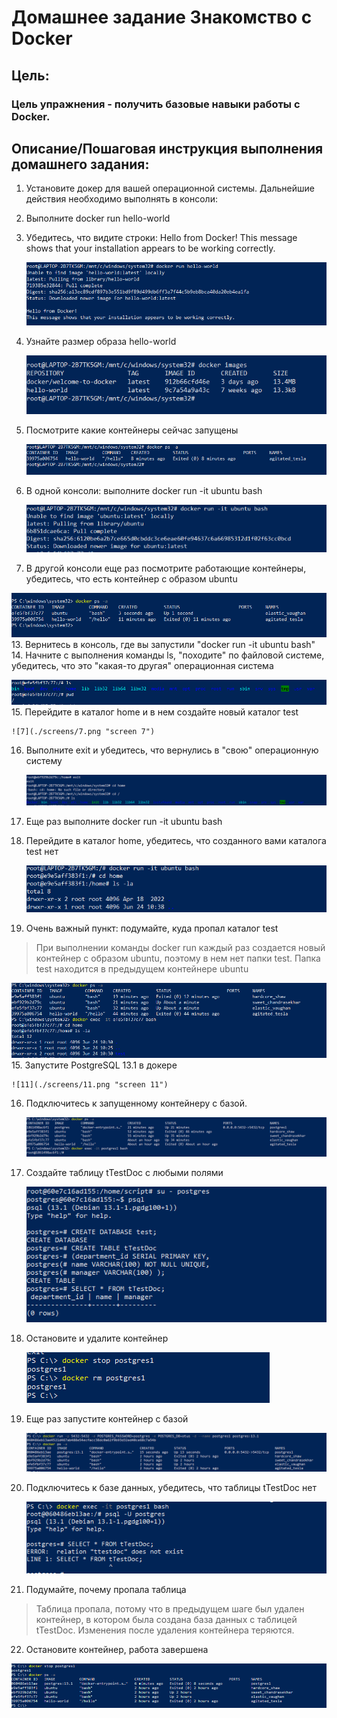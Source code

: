 # Домашнее задание Знакомство с Docker
## Цель:
### Цель упражнения - получить базовые навыки работы с Docker.

## Описание/Пошаговая инструкция выполнения домашнего задания:
1. Установите докер для вашей операционной системы. Дальнейшие действия необходимо выполнять в консоли:
2. Выполните docker run hello-world
3. Убедитесь, что видите строки:
Hello from Docker!
This message shows that your installation appears to be working correctly.

   ![1](./screens/1.png "screen 1")
5. Узнайте размер образа hello-world                                                   

   ![2](./screens/2.png "screen 2")  
7. Посмотрите какие контейнеры сейчас запущены    

   ![3](./screens/3.png "screen 3")
9. В одной консоли: выполните docker run -it ubuntu bash   

   ![4](./screens/4.png "screen 4")
11. В другой консоли еще раз посмотрите работающие контейнеры,
убедитесь, что есть контейнер с образом ubuntu     

   ![5](./screens/5.png "screen 5")
13. Вернитесь в консоль, где вы запустили "docker run -it ubuntu bash"
14. Начните с выполнения команды ls, "походите" по файловой системе,
убедитесь, что это "какая-то другая" операционная система      
   
   ![6](./screens/6.png "screen 6")
15. Перейдите в каталог home и в нем создайте новый каталог test      
    
    ![7](./screens/7.png "screen 7")
16. Выполните exit и убедитесь, что вернулись в "свою" операционную систему     

    ![8](./screens/8.png "screen 8")
18. Еще раз выполните docker run -it ubuntu bash
19. Перейдите в каталог home, убедитесь, что созданного вами каталога test нет     

    ![9](./screens/9.png "screen 9")
21. Очень важный пункт: подумайте, куда пропал каталог test
> При выполнении команды docker run каждый раз создается новый контейнер с образом ubuntu, поэтому в нем нет папки test. Папка test находится в предыдущем контейнере
> ubuntu 
    
   ![10](./screens/10.png "screen 10")
15. Запустите PostgreSQL 13.1 в докере     
    
    ![11](./screens/11.png "screen 11")
16. Подключитесь к запущенному контейнеру с базой.    

    ![12](./screens/12.png "screen 12")
18. Создайте таблицу tTestDoc с любыми полями    
    
    ![13](./screens/13.png "screen 13")
19. Остановите и удалите контейнер         
    
    ![14](./screens/14.png "screen 14")
20. Еще раз запустите контейнер с базой          
    
    ![15](./screens/15.png "screen 15")
21. Подключитесь к базе данных, убедитесь, что таблицы tTestDoc нет           
   
    ![16](./screens/16.png "screen 16")
22. Подумайте, почему пропала таблица           
> Таблица пропала, потому что в предыдущем шаге был удален контейнер, в котором была создана база данных с таблицей tTestDoc. Изменения после удаления контейнера теряются.
22. Остановите контейнер, работа завершена            

 ![17](./screens/17.png "screen 17")
